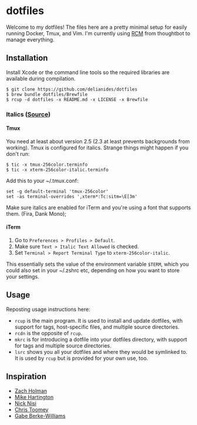 dotfiles
========

Welcome to my dotfiles! The files here are a pretty minimal setup for easily running Docker, Tmux, and Vim. I'm currently using [RCM](https://github.com/thoughtbot/rcm) from thoughtbot to manage everything.

Installation
------------

Install Xcode or the command line tools so the required libraries are available during compilation.

```
$ git clone https://github.com/delianides/dotfiles
$ brew bundle dotfiles/Brewfile
$ rcup -d dotfiles -x README.md -x LICENSE -x Brewfile
```

### Italics  ([Source](https://medium.com/@dubistkomisch/how-to-actually-get-italics-and-true-colour-to-work-in-iterm-tmux-vim-9ebe55ebc2be))

#### Tmux

You need at least about version 2.5 (2.3 at least prevents backgrounds from working).
Tmux is configured for italics. Strange things might happen if you don't run:

```
$ tic -x tmux-256color.terminfo
$ tic -x xterm-256color-italic.terminfo
```

Add this to your ~/.tmux.conf:

```
set -g default-terminal 'tmux-256color'
set -as terminal-overrides ',xterm*:Tc:sitm=\E[3m'
```

Make sure italics are enabled for iTerm and you're using a font that supports
them. (Fira, Dank Mono);

#### iTerm

1. Go to `Preferences > Profiles > Default`.
2. Make sure `Text > Italic Text Allowed` is checked.
3. Set `Terminal > Report Terminal Type` to `xterm-256color-italic`.

This essentially sets the value of the environment variable `$TERM`, which you could also set in your ~/.zshrc etc, depending on how you want to store your settings.

Usage
-----

Reposting usage instructions here:

- `rcup` is the main program. It is used to install and update dotfiles,
  with support for tags, host-specific files, and multiple source
  directories.
- `rcdn` is the opposite of `rcup`.
- `mkrc` is for introducing a dotfile into your dotfiles directory, with
  support for tags and multiple source directories.
- `lsrc` shows you all your dotfiles and where they would be symlinked
  to. It is used by `rcup` but is provided for your own use, too.

Inspiration
-----------

- [Zach Holman](https://github.com/holman/dotfiles)
- [Mike Hartington](https://github.com/mhartington/dotfiles)
- [Nick Nisi](https://github.com/nicknisi/dotfiles)
- [Chris Toomey](https://github.com/christoomey/dotfiles)
- [Gabe Berke-Williams](https://github.com/gabebw/dotfiles)

